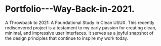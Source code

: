 # Portfolio---Way-Back-in-2021.
A Throwback to 2021: A Foundational Study in Clean UI/UX. This recently rediscovered project is a testament to my early passion for creating clean, minimal, and impressive user interfaces. It serves as a joyful snapshot of the design principles that continue to inspire my work today.
